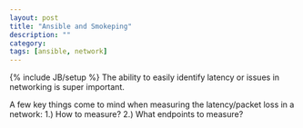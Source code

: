 ```yaml
---
layout: post
title: "Ansible and Smokeping"
description: ""
category: 
tags: [ansible, network]
---
```

{% include JB/setup %}
The ability to easily identify latency or issues in networking is super important.

A few key things come to mind when measuring the latency/packet loss in a network:
1.) How to measure?
2.) What endpoints to measure?
